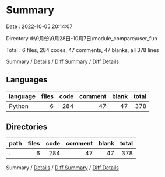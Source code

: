 # Summary

Date : 2022-10-05 20:14:07

Directory d:\\9月份\\9月28日-10月7日\\module_compare\\user_fun

Total : 6 files,  284 codes, 47 comments, 47 blanks, all 378 lines

Summary / [Details](details.md) / [Diff Summary](diff.md) / [Diff Details](diff-details.md)

## Languages
| language | files | code | comment | blank | total |
| :--- | ---: | ---: | ---: | ---: | ---: |
| Python | 6 | 284 | 47 | 47 | 378 |

## Directories
| path | files | code | comment | blank | total |
| :--- | ---: | ---: | ---: | ---: | ---: |
| . | 6 | 284 | 47 | 47 | 378 |

Summary / [Details](details.md) / [Diff Summary](diff.md) / [Diff Details](diff-details.md)